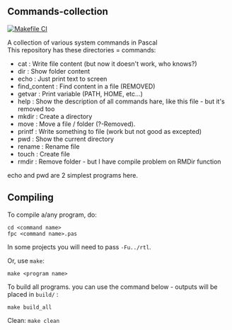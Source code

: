 ## Commands-collection
[![Makefile CI](https://github.com/lebao3105/Commands-collection/actions/workflows/makefile.yml/badge.svg)](https://github.com/lebao3105/Commands-collection/actions/workflows/makefile.yml)

A collection of various system commands in Pascal <br>
This repository has these directories = commands:
* cat                 : Write file content (but now it doesn't work, who knows?)
* dir                 : Show folder content
* echo                : Just print text to screen
* find_content        : Find content in a file (REMOVED)
* getvar              : Print variable (PATH, HOME, etc...)
* help                : Show the description of all commands hare, like this file - but it's removed too
* mkdir               : Create a directory
* move                : Move a file / folder (?-Removed).
* printf              : Write something to file (work but not good as excepted)
* pwd                 : Show the current directory 
* rename              : Rename file
* touch               : Create file
* rmdir               : Remove folder - but I have compile problem on RMDir function

echo and pwd are 2 simplest programs here.

## Compiling
To compile a/any program, do:
```
cd <command name>
fpc <command name>.pas
```
In some projects you will need to pass ```-Fu../rtl```.

Or, use ```make```:
```
make <program name>
```

To build all programs. you can use the command below - outputs will be placed in ```build/``` :
```
make build_all
```

Clean: ```make clean```
